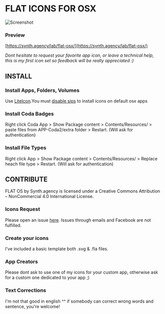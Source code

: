 # FLAT ICONS FOR OSX

![Screenshot](https://synth.agency/wp-content/uploads/2015/08/drslash-flat-icons.png)

### Preview
[https://synth.agency/lab/flat-osx/](https://synth.agency/lab/flat-osx/)

*Dont hesitate to request your favorite app icon, or leave a technical help, this is my first icon set so feedback will be really appreciated :)*

## INSTALL

### Install Apps, Folders, Volumes
Use [LiteIcon](http://freemacsoft.net/liteicon/).You must [disable sips](http://freemacsoft.net/liteicon/sip.html) to install icons on default osx apps

### Install Coda Badges
Right click Coda App > Show Package content > Contents/Resources/ > paste files from APP-Coda2/extra folder > Restart. (Will ask for authentication)

### Install File Types
Right click App > Show Package content >  Contents/Resources/ > Replace heach file type > Restart. (Will ask for authentication)


## CONTRIBUTE
FLAT OS by Synth.agency is licensed under a Creative Commons Attribution – NonCommercial 4.0 International License.

### Icons Request
Please open an issue [here](https://github.com/synthagency/icons-flat-osx/issues).
Issues through emails and Facebook are not fulfilled.

### Create your icons
I've included a basic template both .svg & .fla files.

### App Creators
Please dont ask to use one of my icons for your custom app, otherwise ask for a custom one dedicated to your app ;)

### Text Corrections
I'm not that good in english ^^ if somebody can correct wrong words and sentence, you're welcome!
